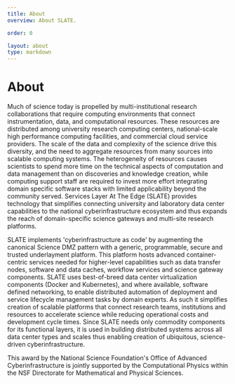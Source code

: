 ```yaml
---
title: About
overview: About SLATE.

order: 0

layout: about
type: markdown
---
```


# About

Much of science today is propelled by multi-institutional research collaborations that require computing environments that connect instrumentation, data, and computational resources.  These resources are distributed among university research computing centers, national-scale high performance computing facilities, and commercial cloud service providers. The scale of the data and complexity of the science drive this diversity, and the need to aggregate resources from many sources into scalable computing systems.  The heterogeneity of resources causes scientists to spend more time on the technical aspects of computation and data management than on discoveries and knowledge creation, while computing support staff are required to invest more effort integrating domain specific software stacks with limited applicability beyond the community served.  Services Layer At The Edge (SLATE) provides technology that simplifies connecting university and laboratory data center capabilities to the national cyberinfrastructure ecosystem and thus expands the reach of domain-specific science gateways and multi-site research platforms.

SLATE implements 'cyberinfrastructure as code' by augmenting the canonical Science DMZ pattern with a generic, programmable, secure and trusted underlayment platform. This platform hosts advanced container-centric services needed for higher-level capabilities such as data transfer nodes, software and data caches, workflow services and science gateway components.  SLATE uses best-of-breed data center virtualization components (Docker and Kubernetes), and where available, software defined networking, to enable distributed automation of deployment and service lifecycle management tasks by domain experts. As such it simplifies creation of scalable platforms that connect research teams, institutions and resources to accelerate science while reducing operational costs and development cycle times. Since SLATE needs only commodity components for its functional layers, it is used in building distributed systems across all data center types and scales thus enabling creation of ubiquitous, science-driven cyberinfrastructure.

This award by the National Science Foundation's Office of Advanced Cyberinfrastructure is jointly supported by the Computational Physics within the NSF Directorate for Mathematical and Physical Sciences.

